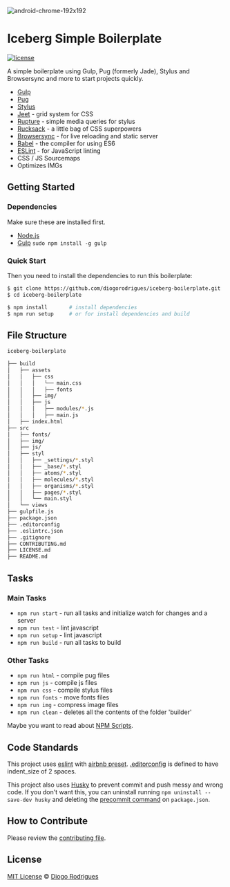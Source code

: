 ![android-chrome-192x192](https://cloud.githubusercontent.com/assets/1757632/14230808/2d8d5094-f93e-11e5-8a73-f9b894fa57df.png)
# Iceberg Simple Boilerplate

[![license](https://img.shields.io/github/license/diogorodrigues/iceberg-boilerplate.svg)](./license.md)

A simple boilerplate using Gulp, Pug (formerly Jade), Stylus and Browsersync and more to start projects quickly.  

- [Gulp](http://gulpjs.com/)
- [Pug](https://pugjs.org/)
- [Stylus](http://stylus-lang.com/)
- [Jeet](http://jeet.gs/) - grid system for CSS
- [Rupture](http://jescalan.github.io/rupture/) - simple media queries for stylus
- [Rucksack](https://www.rucksackcss.org/) - a little bag of CSS superpowers
- [Browsersync](https://www.browsersync.io/) - for live reloading and static server
- [Babel](https://babeljs.io/) - the compiler for using ES6
- [ESLint](https://eslint.org/) - for JavaScript linting
- CSS / JS Sourcemaps
- Optimizes IMGs

## Getting Started

### Dependencies
Make sure these are installed first.

- [Node.js](https://nodejs.org/en/) 
- [Gulp](http://gulpjs.com/) `sudo npm install -g gulp`

### Quick Start
Then you need to install the dependencies to run this boilerplate:

```sh
$ git clone https://github.com/diogorodrigues/iceberg-boilerplate.git
$ cd iceberg-boilerplate

$ npm install       # install dependencies
$ npm run setup     # or for install dependencies and build
```

## File Structure

```sh
iceberg-boilerplate

├── build
│   ├── assets
│   │   ├── css
│   │   │   └── main.css
│   │   │   ├── fonts
│   │   ├── img/
│   │   ├── js
│   │   │   ├── modules/*.js
│   │   │   ├── main.js
│   ├── index.html
├── src
│   ├── fonts/
│   ├── img/
│   ├── js/
│   ├── styl
│   │   ├── _settings/*.styl
│   │   ├── _base/*.styl
│   │   ├── atoms/*.styl
│   │   ├── molecules/*.styl
│   │   ├── organisms/*.styl
│   │   ├── pages/*.styl
│   │   └── main.styl
│   └── views
├── gulpfile.js
├── package.json
├── .editorconfig
├── .eslintrc.json
├── .gitignore
├── CONTRIBUTING.md
├── LICENSE.md
├── README.md
```

## Tasks

### Main Tasks

- `npm run start` - run all tasks and initialize watch for changes and a server
- `npm run test` - lint javascript
- `npm run setup` - lint javascript
- `npm run build` - run all tasks to build

### Other Tasks

- `npm run html` - compile pug files
- `npm run js` - compile js files
- `npm run css` - compile stylus files
- `npm run fonts` - move fonts files
- `npm run img` - compress image files
- `npm run clean` - deletes all the contents of the folder 'builder'

Maybe you want to read about [NPM Scripts](https://docs.npmjs.com/misc/scripts).

## Code Standards
This project uses [eslint](https://eslint.org/) with [airbnb preset](https://github.com/airbnb/javascript). [.editorconfig](http://editorconfig.org/) is defined to have indent_size of 2 spaces.

This project also uses [Husky](https://github.com/typicode/husky) to prevent commit and push messy and wrong code. If you don't want this, you can uninstall running `npm uninstall --save-dev husky` and deleting the [precommit command](https://github.com/diogorodrigues/iceberg-boilerplate/blob/master/package.json#L13) on `package.json`.

## How to Contribute
Please review the [contributing file](https://github.com/diogorodrigues/iceberg-boilerplate/blob/master/CONTRIBUTING.md).

## License
[MIT License](https://diogorodrigues.mit-license.org/) © [Diogo Rodrigues](https://twitter.com/_diogorodrigues)

